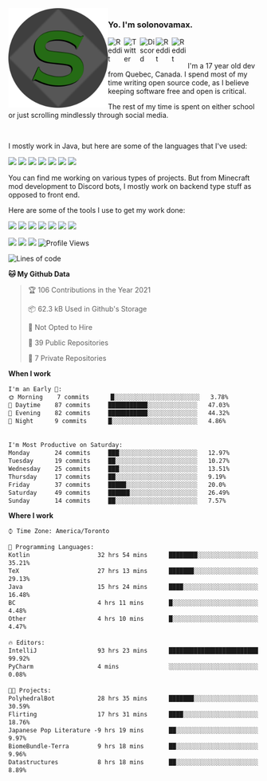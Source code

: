 <img align="left" alt="Avatar" width="200px" src="https://raw.githubusercontent.com/solonovamax/solonovamax/main/solonovamax-circle.png" />

### Yo. I'm solonovamax.

<a href="https://gitlab.com/solonovamax">
    <img align="left" alt="Reddit" width="32px" src="https://img.icons8.com/color/2x/gitlab.png">
</a>

<a href="https://twitter.com/solonovamax">
    <img align="left" alt="Twitter" width="32px" src="https://img.icons8.com/color/2x/twitter.png">
</a>

<a href="https://discord.gg/YFSQ4cF">
    <img align="left" alt="Discord" width="32px" src="https://img.icons8.com/color/2x/discord-logo.png">
</a>

<!-- <a href="https://twitch.tv/solonovamax">
    <img align="left" alt="Twitch" width="32px" src="https://img.icons8.com/color/2x/twitch.png">
</a> -->

<a href="https://reddit.com/u/solonovamax">
    <img align="left" alt="Reddit" width="32px" src="https://img.icons8.com/color/2x/reddit.png">
</a>

<a href="https://www.youtube.com/channel/UCTxCeyGu41WfEBT8mXpjHMA">
    <img align="left" alt="Reddit" width="32px" src="https://img.icons8.com/color/2x/youtube.png">
</a>

<!-- <a href="https://open.spotify.com/user/solonovamax">
    <img align="left" alt="Spotify" width="32px" src="https://img.icons8.com/color/2x/spotify.png">
</a> -->

<br />
<br />

I'm a 17 year old dev from Quebec, Canada.
I spend most of my time writing open source code, as I believe keeping software free and open is critical.

The rest of my time is spent on either school or just scrolling mindlessly through social media.

<br/>

I mostly work in Java, but here are some of the languages that I've used:

<code><img height="20" src="https://img.icons8.com/color/4x/java-coffee-cup-logo.png"></code>
<code><img height="20" src="https://img.icons8.com/color/2x/javascript.png"></code>
<code><img height="20" src="https://img.icons8.com/color/2x/nodejs.png"></code>
<code><img height="20" src="https://img.icons8.com/color/2x/python.png"></code>
<code><img height="20" src="https://img.icons8.com/color/2x/html-5.png"></code>
<code><img height="20" src="https://img.icons8.com/color/2x/css3.png"></code>
<code><img height="20" src="https://img.icons8.com/color/2x/graphql.png"></code>

You can find me working on various types of projects.
But from Minecraft mod development to Discord bots, I mostly work on backend type stuff as opposed to front end.

Here are some of the tools I use to get my work done:

<code><img height="20" src="https://img.icons8.com/material/4x/intellij-idea.png"></code>
<code><img height="20" src="https://img.icons8.com/color/4x/git.png"></code>
<code><img height="20" src="https://img.icons8.com/color/4x/docker.png"></code>
<code><img height="20" src="https://img.icons8.com/color/4x/linux.png"></code>
<code><img height="20" src="https://img.icons8.com/color/4x/mongodb.png"></code>
<code><img height="20" src="https://img.icons8.com/metro/4x/mysql.png"></code>
<code><img height="20" src="https://img.icons8.com/fluent/2x/console.png"></code>

![](https://img.shields.io/badge/OS-Linux-informational?style=flat&logo=Arch%20Linux&logoColor=white&color=007ec6)
![](https://img.shields.io/badge/Editor-IntelliJ%20Idea-informational?style=flat&logo=IntelliJ%20Idea&logoColor=white&color=007ec6)
![](https://img.shields.io/badge/Main%20Language-Java-informational?style=flat&logo=Java&logoColor=white&color=007ec6)
![Profile Views](https://komarev.com/ghpvc/?username=solonovamax&color=blue&style=flat)








<!--START_SECTION:waka-->
![Lines of code](https://img.shields.io/badge/From%20Hello%20World%20I%27ve%20Written-19049%20lines%20of%20code-blue)

**🐱 My Github Data** 

> 🏆 106 Contributions in the Year 2021
 > 
> 📦 62.3 kB Used in Github's Storage 
 > 
> 🚫 Not Opted to Hire
 > 
> 📜 39 Public Repositories 
 > 
> 🔑 7 Private Repositories  
 > 
**When I work** 

```text
I'm an Early 🐤: 
🌞 Morning    7 commits      █░░░░░░░░░░░░░░░░░░░░░░░░   3.78% 
🌆 Daytime    87 commits     ███████████░░░░░░░░░░░░░░   47.03% 
🌃 Evening    82 commits     ███████████░░░░░░░░░░░░░░   44.32% 
🌙 Night      9 commits      █░░░░░░░░░░░░░░░░░░░░░░░░   4.86%


I'm Most Productive on Saturday: 
Monday       24 commits     ███░░░░░░░░░░░░░░░░░░░░░░   12.97% 
Tuesday      19 commits     ██░░░░░░░░░░░░░░░░░░░░░░░   10.27% 
Wednesday    25 commits     ███░░░░░░░░░░░░░░░░░░░░░░   13.51% 
Thursday     17 commits     ██░░░░░░░░░░░░░░░░░░░░░░░   9.19% 
Friday       37 commits     █████░░░░░░░░░░░░░░░░░░░░   20.0% 
Saturday     49 commits     ██████░░░░░░░░░░░░░░░░░░░   26.49% 
Sunday       14 commits     ██░░░░░░░░░░░░░░░░░░░░░░░   7.57%

```


**Where I work** 

```text
⌚︎ Time Zone: America/Toronto

💬 Programming Languages: 
Kotlin                   32 hrs 54 mins      ████████░░░░░░░░░░░░░░░░░   35.21% 
TeX                      27 hrs 13 mins      ███████░░░░░░░░░░░░░░░░░░   29.13% 
Java                     15 hrs 24 mins      ████░░░░░░░░░░░░░░░░░░░░░   16.48% 
BC                       4 hrs 11 mins       █░░░░░░░░░░░░░░░░░░░░░░░░   4.48% 
Other                    4 hrs 10 mins       █░░░░░░░░░░░░░░░░░░░░░░░░   4.47%

🔥 Editors: 
IntelliJ                 93 hrs 23 mins      █████████████████████████   99.92% 
PyCharm                  4 mins              ░░░░░░░░░░░░░░░░░░░░░░░░░   0.08%

🐱‍💻 Projects: 
PolyhedralBot            28 hrs 35 mins      ███████░░░░░░░░░░░░░░░░░░   30.59% 
Flirting                 17 hrs 31 mins      ████░░░░░░░░░░░░░░░░░░░░░   18.76% 
Japanese Pop Literature -9 hrs 19 mins       ██░░░░░░░░░░░░░░░░░░░░░░░   9.97% 
BiomeBundle-Terra        9 hrs 18 mins       ██░░░░░░░░░░░░░░░░░░░░░░░   9.96% 
Datastructures           8 hrs 18 mins       ██░░░░░░░░░░░░░░░░░░░░░░░   8.89%

```


<!--END_SECTION:waka-->

<!--
**solonovamax/solonovamax** is a ✨ _special_ ✨ repository because its `README.md` (this file) appears on your GitHub profile.

Here are some ideas to get you started:

- 🔭 I’m currently working on ...
- 🌱 I’m currently learning ...
- 👯 I’m looking to collaborate on ...
- 🤔 I’m looking for help with ...
- 💬 Ask me about ...
- 📫 How to reach me: ...
- 😄 Pronouns: ...
- ⚡ Fun fact: ...
-->
